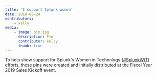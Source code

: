 ```yaml
---
title: 'I support Splunk women'
date: 2018-06-24
contributors:
    - kelly
media:
    - image: pin.jpg
      description: Pin
      contributor: kelly
      thumb: true
---
```

To help show support for Splunk's Women in Technology ([#SplunkWiT](https://twitter.com/search?q=%23SplunkWiT)) efforts, these pins were created and initially distributed at the Fiscal Year 2019 Sales Kickoff event.
